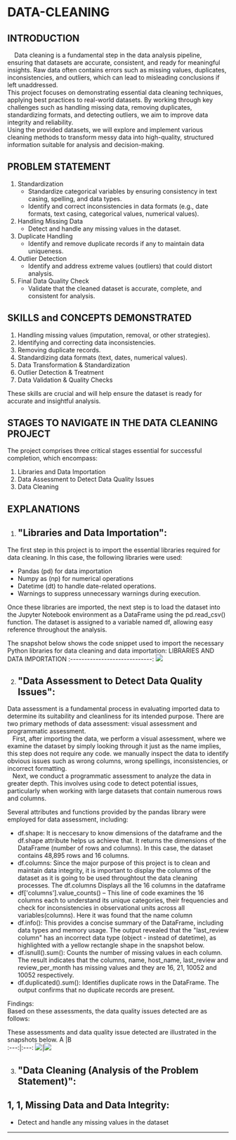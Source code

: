 # DATA-CLEANING
## INTRODUCTION
&nbsp;&nbsp;&nbsp;&nbsp;Data cleaning is a fundamental step in the data analysis pipeline, ensuring that datasets are accurate, consistent, and ready for meaningful insights. Raw data often contains errors such as missing values, duplicates, inconsistencies, and outliers, which can lead to misleading conclusions if left unaddressed.  
This project focuses on demonstrating essential data cleaning techniques, applying best practices to real-world datasets. By working through key challenges such as handling missing data, removing duplicates, standardizing formats, and detecting outliers, we aim to improve data integrity and reliability.  
Using the provided datasets, we will explore and implement various cleaning methods to transform messy data into high-quality, structured information suitable for analysis and decision-making. 

## PROBLEM STATEMENT
1. Standardization
   - Standardize categorical variables by ensuring consistency in text casing, spelling, and data types.
   - Identify and correct inconsistencies in data formats (e.g., date formats, text casing, categorical values, numerical values).
3. Handling Missing Data
   - Detect and handle any missing values in the dataset.
4. Duplicate Handling
   - Identify and remove duplicate records if any to maintain data uniqueness.
5. Outlier Detection
   - Identify and address extreme values (outliers) that could distort analysis.
6. Final Data Quality Check
   - Validate that the cleaned dataset is accurate, complete, and consistent for analysis.
     
## SKILLS and CONCEPTS DEMONSTRATED

1. Handling missing values (imputation, removal, or other strategies).
2. Identifying and correcting data inconsistencies.
3. Removing duplicate records.
4. Standardizing data formats (text, dates, numerical values).
5. Data Transformation & Standardization
6. Outlier Detection & Treatment
7. Data Validation & Quality Checks

These skills are crucial and will help ensure the dataset is ready for accurate and insightful analysis.

## STAGES TO NAVIGATE IN THE DATA CLEANING PROJECT

The project comprises three critical stages essential for successful completion, which encompass:
1. Libraries and Data Importation
2. Data Assessment to Detect Data Quality Issues
3. Data Cleaning

## EXPLANATIONS
1. "Libraries and Data Importation":
   ---  
The first step in this project is to import the essential libraries required for data cleaning. In this case, the following libraries were used:
- Pandas (pd) for data importation 
- Numpy as (np) for numerical operations
- Datetime (dt) to handle date-related operations.
- Warnings to suppress unnecessary warnings during execution.
  
Once these libraries are imported, the next step is to load the dataset into the Jupyter Notebook environment as a DataFrame using the pd.read_csv() function. The dataset is assigned to a variable named df, allowing easy reference throughout the analysis.  

The snapshot below shows the code snippet used to import the necessary Python libraries for data cleaning and data importation:
LIBRARIES AND DATA IMPORTATION
:-----------------------------:
![](Saless/library.png)

2. "Data Assessment to Detect Data Quality Issues":
   --- 
Data assessment is a fundamental process in evaluating imported data to determine its suitability and cleanliness for its intended purpose. There are two primary methods of data assessment: visual assessment and programmatic assessment.  
&nbsp;&nbsp;&nbsp;First, after importing the data, we perform a visual assessment, where we examine the dataset by simply looking through it just as the name implies, this step does not require any code. we manually inspect the data to identify obvious issues such as wrong columns, wrong spellings, inconsistencies, or incorrect formatting.  
&nbsp;&nbsp;&nbsp;Next, we conduct a programmatic assessment to analyze the data in greater depth. This involves using code to detect potential issues, particularly when working with large datasets that contain numerous rows and columns. 

Several attributes and functions provided by the pandas library were employed for data assessment, including:

- df.shape: It is neccesary to know dimensions of the dataframe and the df.shape attribute helps us achieve that. It returns the dimensions of the DataFrame (number of rows and columns). In this case, the dataset contains 48,895 rows and 16 columns.
- df.columns: Since the major purpose of this project is to clean and maintain data integrity, it is important to display the columns of the dataset as it is going to be used throughtout the data cleaning processes. The df.columns Displays all the 16 columns in the dataframe 
- df['columns'].value_counts() – This line of code examines the 16 columns each to understand its unique categories, their frequencies and check for inconsistencies in observational units across all variables(columns). Here it was found that the name column
- df.info(): This provides a concise summary of the DataFrame, including data types and memory usage. The output revealed that the "last_review column" has an incorrect data type (object - instead of datetime), as highlighted with a yellow rectangle shape in the snapshot below.
- df.isnull().sum(): Counts the number of missing values in each column. The result indicates that the columns, name, host_name, last_review and review_per_month has missing values and they are 16, 21, 10052 and 10052 respectively.
- df.duplicated().sum(): Identifies duplicate rows in the DataFrame. The output confirms that no duplicate records are present.
 
Findings:  
Based on these assessments, the data quality issues detected are as follows:


These assessments and data quality issue detected are illustrated in the snapshots below. 
A    |B    
:---:|:---:
![](Saless/datass1.png)|![](Saless/datass2.png)

3. "Data Cleaning (Analysis of the Problem Statement)":
   ---
1, 
1, Missing Data and Data Integrity:
   -- 
   - Detect and handle any missing values in the dataset
   ---






